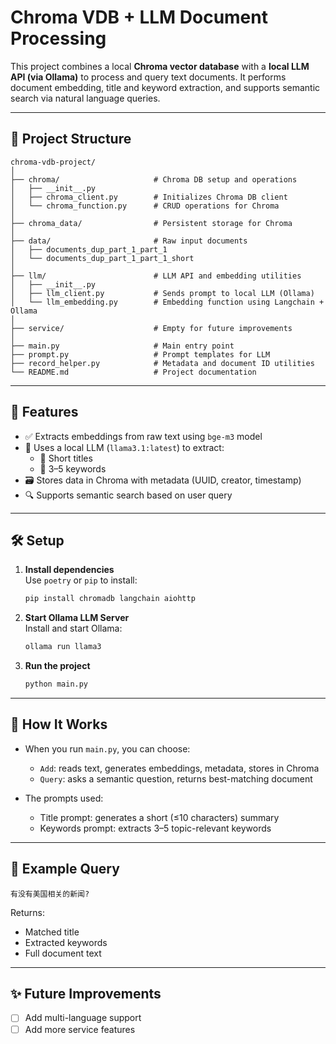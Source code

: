 # Chroma VDB + LLM Document Processing

This project combines a local **Chroma vector database** with a **local LLM API (via Ollama)** to process and query text documents. It performs document embedding, title and keyword extraction, and supports semantic search via natural language queries.

---

## 📂 Project Structure

```
chroma-vdb-project/
│
├── chroma/                     # Chroma DB setup and operations
│   ├── __init__.py
│   ├── chroma_client.py        # Initializes Chroma DB client
│   └── chroma_function.py      # CRUD operations for Chroma
│
├── chroma_data/                # Persistent storage for Chroma
│
├── data/                       # Raw input documents
│   ├── documents_dup_part_1_part_1
│   └── documents_dup_part_1_part_1_short
│
├── llm/                        # LLM API and embedding utilities
│   ├── __init__.py
│   ├── llm_client.py           # Sends prompt to local LLM (Ollama)
│   └── llm_embedding.py        # Embedding function using Langchain + Ollama
│
├── service/                    # Empty for future improvements
│
├── main.py                     # Main entry point
├── prompt.py                   # Prompt templates for LLM
├── record_helper.py            # Metadata and document ID utilities
└── README.md                   # Project documentation
```

---

## 🚀 Features

- ✅ Extracts embeddings from raw text using `bge-m3` model
- 🧠 Uses a local LLM (`llama3.1:latest`) to extract:
  - 🔹 Short titles
  - 🔹 3–5 keywords
- 🗃️ Stores data in Chroma with metadata (UUID, creator, timestamp)
- 🔍 Supports semantic search based on user query

---

## 🛠️ Setup

1. **Install dependencies**  
   Use `poetry` or `pip` to install:
   ```bash
   pip install chromadb langchain aiohttp
   ```

2. **Start Ollama LLM Server**  
   Install and start Ollama:
   ```bash
   ollama run llama3
   ```

3. **Run the project**
   ```bash
   python main.py
   ```

---

## 📘 How It Works

- When you run `main.py`, you can choose:
  - `Add`: reads text, generates embeddings, metadata, stores in Chroma
  - `Query`: asks a semantic question, returns best-matching document

- The prompts used:
  - Title prompt: generates a short (≤10 characters) summary
  - Keywords prompt: extracts 3–5 topic-relevant keywords

---

## 📄 Example Query

```text
有没有美国相关的新闻?
```

Returns:
- Matched title  
- Extracted keywords  
- Full document text

---

## ✨ Future Improvements

- [ ] Add multi-language support
- [ ] Add more service features